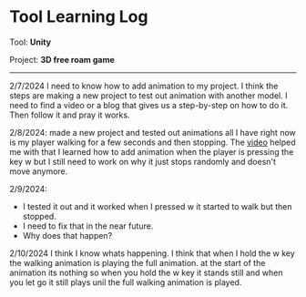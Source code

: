 # Tool Learning Log

Tool: **Unity**

Project: **3D free roam game**

---


2/7/2024
I need to know how to add animation to my project. I think the steps are making a new project to test out animation with another model. I need to find a video or a blog that gives us a step-by-step on how to do it. Then follow it and pray it works.  

2/8/2024:
made a new project and tested out animations all I have right now is my player walking for a few seconds and then stopping. The [video](https://www.youtube.com/watch?v=FF6kezDQZ7s) helped me with that I learned how to add animation when the player is pressing the key w but I still need to work on why it just stops randomly and doesn't move anymore.  

2/9/2024:
* I tested it out and it worked when I pressed w it started to walk but then stopped.
* I need to fix that in the near future.
* Why does that happen?

2/10/2024
I think I know whats happening. I think that when I hold the w key the walking animation is playing the full animation. at the start of the animation its nothing so when you hold the w key it stands still and when you let go it still plays unil the full walking animation is played.


<!-- 
* Links you used today (websites, videos, etc)
* Things you tried, progress you made, etc
* Challenges, a-ha moments, etc
* Questions you still have
* What you're going to try next
-->
